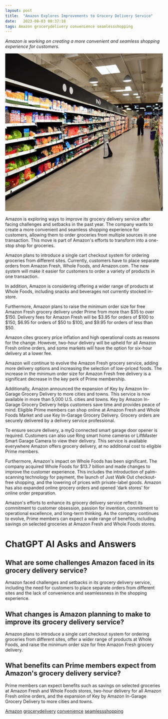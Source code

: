 ```yaml
---
layout: post
title:  "Amazon Explores Improvements to Grocery Delivery Service"
date:   2023-08-03 00:37:18 
tags: Amazon grocerydelivery convenience seamlessshopping
---
```

*Amazon is working on creating a more convenient and seamless shopping experience for customers.*

![Amazon, grocery delivery improvement convenient shopping on the grocery store that has variety of products](/assets/b284ad2d-f88d-4750-a9e5-24878ebd3023.jpg "Amazon Explores Improvements to Grocery Delivery Service")

Amazon is exploring ways to improve its grocery delivery service after facing challenges and setbacks in the past year. The company wants to create a more convenient and seamless shopping experience for customers, allowing them to order groceries from multiple sources in one transaction. This move is part of Amazon's efforts to transform into a one-stop shop for groceries.

Amazon plans to introduce a single cart checkout system for ordering groceries from different sites. Currently, customers have to place separate orders from Amazon Fresh, Whole Foods, and Amazon.com. The new system will make it easier for customers to order a variety of products in one transaction.

In addition, Amazon is considering offering a wider range of products at Whole Foods, including snacks and beverages not currently stocked in-store.

Furthermore, Amazon plans to raise the minimum order size for free Amazon Fresh grocery delivery under Prime from more than $35 to over $150. Delivery fees for Amazon Fresh will be $3.95 for orders of $100 to $150, $6.95 for orders of $50 to $100, and $9.95 for orders of less than $50.

Amazon cites grocery price inflation and high operational costs as reasons for the change. However, two-hour delivery will be upheld for all Amazon Fresh online orders, and some markets will have the option for six-hour delivery at a lower fee.

Amazon will continue to evolve the Amazon Fresh grocery service, adding more delivery options and increasing the selection of low-priced foods. The increase in the minimum order size for Amazon Fresh free delivery is a significant decrease in the key perk of Prime membership.

Additionally, Amazon announced the expansion of Key by Amazon In-Garage Grocery Delivery to more cities and towns. This service is now available in more than 5,000 U.S. cities and towns. Key by Amazon In-Garage Grocery Delivery helps customers save time and provides peace of mind. Eligible Prime members can shop online at Amazon Fresh and Whole Foods Market and use Key In-Garage Grocery Delivery. Grocery orders are securely delivered by a delivery service professional.

To ensure secure delivery, a myQ connected smart garage door opener is required. Customers can also use Ring smart home cameras or LiftMaster Smart Garage Camera to view their delivery. This service is available everywhere Amazon offers grocery delivery, at no additional cost to eligible Prime members.

Furthermore, Amazon's impact on Whole Foods has been significant. The company acquired Whole Foods for $13.7 billion and made changes to improve the customer experience. This includes the introduction of palm-scanning technology for payment, the launch of Just Walk Out checkout-free shopping, and the lowering of prices with private-label goods. Amazon has also expanded online grocery orders and opened 'dark stores' for online order preparation.

Amazon's efforts to enhance its grocery delivery service reflect its commitment to customer obsession, passion for invention, commitment to operational excellence, and long-term thinking. As the company continues to evolve, Prime members can expect a wide range of benefits, including savings on selected groceries at Amazon Fresh and Whole Foods stores.


# ChatGPT AI Asks and Answers
## What are some challenges Amazon faced in its grocery delivery service?
Amazon faced challenges and setbacks in its grocery delivery service, including the need for customers to place separate orders from different sites and the lack of convenience and seamlessness in the shopping experience.

## What changes is Amazon planning to make to improve its grocery delivery service?
Amazon plans to introduce a single cart checkout system for ordering groceries from different sites, offer a wider range of products at Whole Foods, and raise the minimum order size for free Amazon Fresh grocery delivery.

## What benefits can Prime members expect from Amazon's grocery delivery service?
Prime members can expect benefits such as savings on selected groceries at Amazon Fresh and Whole Foods stores, two-hour delivery for all Amazon Fresh online orders, and the expansion of Key by Amazon In-Garage Grocery Delivery to more cities and towns.


[Amazon](/tags/Amazon) [grocerydelivery](/tags/grocerydelivery) [convenience](/tags/convenience) [seamlessshopping](/tags/seamlessshopping)